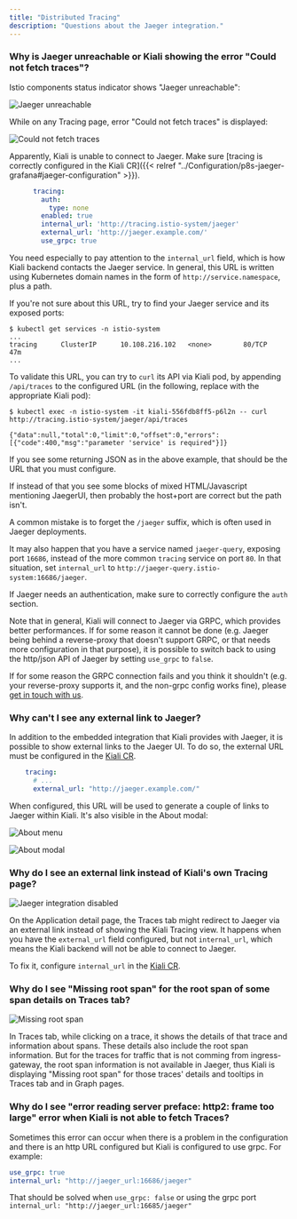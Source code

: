 ```yaml
---
title: "Distributed Tracing"
description: "Questions about the Jaeger integration."
---
```


### Why is Jaeger unreachable or Kiali showing the error "Could not fetch traces"?

Istio components status indicator shows "Jaeger unreachable":

![Jaeger unreachable](/images/documentation/faq/tracing/unreachable.png)

While on any Tracing page, error "Could not fetch traces" is displayed:

![Could not fetch traces](/images/documentation/faq/tracing/could-not-fetch-traces.png)

Apparently, Kiali is unable to connect to Jaeger. Make sure [tracing is correctly configured in the Kiali CR]({{< relref "../Configuration/p8s-jaeger-grafana#jaeger-configuration" >}}).

```yaml
      tracing:
        auth:
          type: none
        enabled: true
        internal_url: 'http://tracing.istio-system/jaeger'
        external_url: 'http://jaeger.example.com/'
        use_grpc: true
```

You need especially to pay attention to the `internal_url` field, which is how Kiali backend contacts the Jaeger service. In general, this URL is written using Kubernetes domain names in the form of `http://service.namespace`, plus a path.

If you're not sure about this URL, try to find your Jaeger service and its exposed ports:

```
$ kubectl get services -n istio-system
...
tracing      ClusterIP      10.108.216.102   <none>        80/TCP      47m
...
```

To validate this URL, you can try to `curl` its API via Kiali pod, by appending `/api/traces` to the configured URL (in the following, replace with the appropriate Kiali pod):

```
$ kubectl exec -n istio-system -it kiali-556fdb8ff5-p6l2n -- curl http://tracing.istio-system/jaeger/api/traces

{"data":null,"total":0,"limit":0,"offset":0,"errors":[{"code":400,"msg":"parameter 'service' is required"}]}
```

If you see some returning JSON as in the above example, that should be the URL that you must configure.

If instead of that you see some blocks of mixed HTML/Javascript mentioning JaegerUI, then probably the host+port are correct but the path isn't.

A common mistake is to forget the `/jaeger` suffix, which is often used in Jaeger deployments.

It may also happen that you have a service named `jaeger-query`, exposing port `16686`, instead of the more common `tracing` service on port `80`. In that situation, set `internal_url` to `http://jaeger-query.istio-system:16686/jaeger`.

If Jaeger needs an authentication, make sure to correctly configure the `auth` section.

Note that in general, Kiali will connect to Jaeger via GRPC, which provides better performances. If for some reason it cannot be done (e.g. Jaeger being behind a reverse-proxy that doesn't support GRPC, or that needs more configuration in that purpose), it is possible to switch back to using the http/json API of Jaeger by setting `use_grpc` to `false`.

If for some reason the GRPC connection fails and you think it shouldn't (e.g. your reverse-proxy supports it, and the non-grpc config works fine), please [get in touch with us](https://github.com/kiali/kiali/issues).


### Why can't I see any external link to Jaeger?

In addition to the embedded integration that Kiali provides with Jaeger, it is possible to show external links to the Jaeger UI. To do so, the external URL must be configured in the [Kiali CR](/docs/configuration/kialis.kiali.io/#.spec.external_services.tracing.external_url).

```yaml
    tracing:
      # ...
      external_url: "http://jaeger.example.com/"
```

When configured, this URL will be used to generate a couple of links to Jaeger within Kiali. It's also visible in the About modal:

![About menu](/images/documentation/faq/tracing/about_menu.png)

![About modal](/images/documentation/faq/tracing/about.png)


### Why do I see an external link instead of Kiali's own Tracing page?

![Jaeger integration disabled](/images/documentation/faq/tracing/traces-external-link.png)

On the Application detail page, the Traces tab might redirect to Jaeger via an external link instead of showing the Kiali Tracing view. It happens when you have the `external_url` field configured, but not `internal_url`, which means the Kiali backend will not be able to connect to Jaeger.

To fix it, configure `internal_url` in the [Kiali CR](/docs/configuration/kialis.kiali.io/#.spec.external_services.tracing.internal_url).


### Why do I see "Missing root span" for the root span of some span details on Traces tab?

![Missing root span](/images/documentation/faq/tracing/missing-root-span.png)

In Traces tab, while clicking on a trace, it shows the details of that trace and information about spans. These details also include the root span information. But for the traces for traffic that is not comming from ingress-gateway, the root span information is not available in Jaeger, thus Kiali is displaying "Missing root span" for those traces' details and tooltips in Traces tab and in Graph pages.

### Why do I see "error reading server preface: http2: frame too large" error when Kiali is not able to fetch Traces?

Sometimes this error can occur when there is a problem in the configuration and there is an http URL configured but Kiali is configured to use grpc. For example:

```yaml
use_grpc: true 
internal_url: "http://jaeger_url:16686/jaeger"
```

That should be solved when `use_grpc: false` or using the grpc port `internal_url: "http://jaeger_url:16685/jaeger"` 
